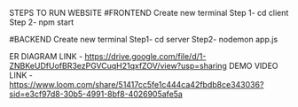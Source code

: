 STEPS TO RUN WEBSITE
#FRONTEND
Create new terminal
Step 1- cd client
Step 2- npm start

#BACKEND
Create new terminal
Step1- cd server
Step2- nodemon app.js

ER DIAGRAM LINK - https://drive.google.com/file/d/1-ZNBKeUDfUofBR3ezPGVCuqH21qxfZOV/view?usp=sharing
DEMO VIDEO LINK - https://www.loom.com/share/51417cc5fe1c444ca42fbdb8ce343036?sid=e3cf97d8-30b5-4991-8bf8-4026905afe5a
